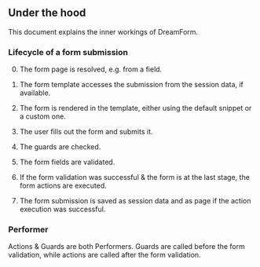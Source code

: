 ## Under the hood

This document explains the inner workings of DreamForm.

### Lifecycle of a form submission

0. The form page is resolved, e.g. from a field.

1. The form template accesses the submission from the session data, if available.

2. The form is rendered in the template, either using the default snippet or a custom one.

3. The user fills out the form and submits it.

4. The guards are checked.

5. The form fields are validated.

6. If the form validation was successful & the form is at the last stage, the form actions are executed.

7. The form submission is saved as session data and as page if the action execution was successful.

### Performer

Actions & Guards are both Performers. Guards are called before the form validation, while actions are called after the form validation.
